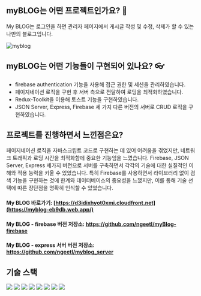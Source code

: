 ## myBLOG는 어떤 프로젝트인가요? 🙋 
My BLOG는 로그인을 하면 관리자 페이지에서 게시글 작성 및 수정, 삭제가 할 수 있는 나만의 블로그입니다.<br />

![myblog](https://github.com/ngeetl/myBLOG/assets/53422022/a930834b-ac70-46d8-9cf2-1a3979652e13)

## myBLOG는 어떤 기능들이 구현되어 있나요? 👓
* firebase authentication 기능을 사용해 접근 권한 및 세션을 관리하였습니다.
* 페이지네이션 로직을 구현 후 서버 측으로 전달하여 로딩을 최적화하였습니다.
* Redux-Toolkit을 이용해 토스트 기능을 구현하였습니다.
* JSON Server, Express, Firebase 세 가지 다른 버전의 서버로 CRUD 로직을 구현하였습니다. 

## 프로젝트를 진행하면서 느낀점은요?
페이지네이션 로직을 자바스크립트 코드로 구현하는 데 있어 어려움을 겪었지만,
네트워크 트래픽과 로딩 시간을 최적화함에 중요한 기능임을 느꼈습니다.
Firebase, JSON Server, Express 세가지 버전으로 서버를 구축하면서 각각의 기술에 대한 실질적인 이해와 적용 능력을 키울 수 있었습니다. 
특히 Firebase를 사용하면서 라이브러리 없이 검색 기능을 구현하는 것에 한계와 데이터베이스의 중요성을 느꼈지만,
이를 통해 기술 선택에 따른 장단점을 명확히 인식할 수 있었습니다.

#### My BLOG 바로가기: [https://d3idixhyot0xmi.cloudfront.net](https://myblog-eb9db.web.app/)
#### My BLOG - firebase 버전 저장소: https://github.com/ngeetl/myBlog-firebase
#### My BLOG - express 서버 버전 저장소: https://github.com/ngeetl/myblog_server

## 기술 스택
<img src="https://img.shields.io/badge/html5-E34F26?style=for-the-badge&logo=html5&logoColor=white"> <img src="https://img.shields.io/badge/css-1572B6?style=for-the-badge&logo=css3&logoColor=white"> 
<img src="https://img.shields.io/badge/javascript-F7DF1E?style=for-the-badge&logo=javascript&logoColor=black"> <img src="https://img.shields.io/badge/firebase-FFCA28?style=for-the-badge&logo=firebase&logoColor=white">
<img src="https://img.shields.io/badge/react-61DAFB?style=for-the-badge&logo=react&logoColor=black"> <img src="https://img.shields.io/badge/redux-764ABC?style=for-the-badge&logo=redux&logoColor=white">
<img src="https://img.shields.io/badge/node.js-339933?style=for-the-badge&logo=Node.js&logoColor=white"> <img src="https://img.shields.io/badge/express-000000?style=for-the-badge&logo=express&logoColor=white">


